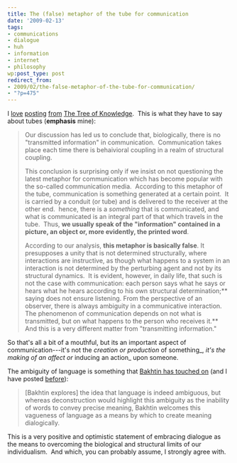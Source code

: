 ```yaml
---
title: The (false) metaphor of the tube for communication
date: '2009-02-13'
tags:
- communications
- dialogue
- huh
- information
- internet
- philosophy
wp:post_type: post
redirect_from:
- 2009/02/the-false-metaphor-of-the-tube-for-communication/
- "?p=475"
---
```


I [love](http://www.island94.org/2009/02/self-language-and-consciousness/) [posting](http://www.island94.org/2009/02/the-ethics-of-awareness/) [from](http://www.island94.org/2009/01/using-distinctions-to-create-meaning/) [The Tree of Knowledge](http://www.amazon.com/Tree-Knowledge-Humberto-R-Maturana/dp/0877736421?tag=particculturf-20).  This is what they have to say about tubes (**emphasis** mine):

>
>
> Our discussion has led us to conclude that, biologically, there is no "transmitted information" in communication.  Communication takes place each time there is behaivioral coupling in a realm of structural coupling.
>
> This conclusion is surprising only if we insist on not questioning the latest metaphor for communication which has become popular with the so-called communication media.  According to this metaphor of the tube, communication is something generated at a certain point.  It is carried by a conduit (or tube) and is delivered to the receiver at the other end.  hence, there is a _something_ that is communicated, and what is communicated is an integral part of that which travels in the tube.  Thus, **we usually speak of the "information" contained in a picture, an object or, more evidently, the printed word**.
>
> According to our analysis, **this metaphor is basically false**. It presupposes a unity that is not determined structurally, where interactions are instructive, as though what happens to a system in an interaction is not determined by the perturbing agent and not by its structural dynamics.  It is evident, however, in daily life, that such is not the case with communication: each person says what he says or hears what he hears according to his own structural determination;** saying does not ensure listening. From the perspective of an observer, there is always ambiguity in a communicative interaction. The phenomenon of communication depends on not what is transmitted, but on what happens to the person who receives it.** And this is a very different matter from "transmitting information."

So that's all a bit of a mouthful, but its an important aspect of communication---it's not the _creation or production_ of something_, _it's the making of an _affect_ or_ inducing an action_ upon someone.

The ambiguity of language is something that [Bakhtin has touched on](http://www.public.iastate.edu/~honeyl/bakhtin/chap2a.html) (and I have posted [before](http://www.island94.org/2007/12/creating-meaning-through-interaction/)):

>
>
> [Bakhtin explores] the idea that language is indeed ambiguous, but whereas deconstruction would highlight this ambiguity as the inability of words to convey precise meaning, Bakhtin welcomes this vagueness of language as a means by which to create meaning dialogically.

This is a very positive and optimistic statement of embracing dialogue as the means to overcoming the biological and structural limits of our individualism.  And which, you can probably assume, I strongly agree with.
